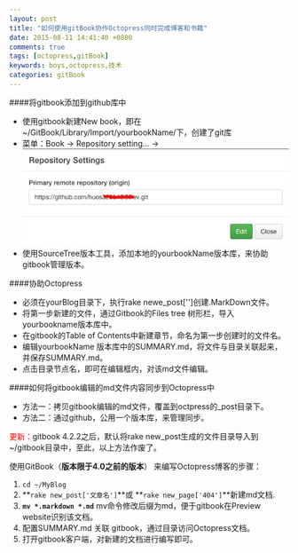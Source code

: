 ```yaml
---
layout: post
title: "如何使用gitBook协作Octopress同时完成博客和书籍"
date: 2015-08-11 14:41:40 +0800
comments: true
tags: [octopress,gitBook]
keywords: boys,octopress,技术
categories: gitBook
---
```

####将gitbook添加到github库中
* 使用gitbook新建New book，即在~/GitBook/Library/Import/yourbookName/下，创建了git库
* 菜单：Book -> Repository setting... -> ![设置库路径](EAC7C104-FCE1-40CF-9766-F14C4F271FCF.png)
* 使用SourceTree版本工具，添加本地的yourbookName版本库，来协助gitbook管理版本。

####协助Octopress
* 必须在yourBlog目录下，执行rake newe_post['']创建.MarkDown文件。
* 将第一步新建的文件，通过Gitbook的Files tree 树形栏，导入yourbookname版本库中。
* 在gitbook的Table of Contents中新建章节，命名为第一步创建时的文件名。
* 编辑yourbookName 版本库中的SUMMARY.md，将文件与目录关联起来，并保存SUMMARY.md。
* 点击目录节点名，即可在编辑框内，对该md文件编辑。

####如何将gitbook编辑的md文件内容同步到Octopress中
* 方法一：拷贝gitbook编辑的md文件，覆盖到octpress的_post目录下。
* 方法二：通过github，公用一个版本库，来管理同步。

<font color=red>更新：</font>gitbook 4.2.2之后，默认将rake new_post生成的文件目录导入到~/gitbook目录中，至此，以上方法作废了。

使用GitBook（**版本限于4.0之前的版本**） 来编写Octopress博客的步骤：  
1. ```cd ~/MyBlog```  
2. **`rake new_post['文章名']`**或 **`rake new_page['404']`**新建md文档.  
3. **`mv *.markdown *.md`** mv命令修改后缀为md，便于gitbook在Preview website识别该文档。  
4. 配置SUMMARY.md 关联 gitbook，通过目录访问Octopress文档。  
5. 打开gitbook客户端，对新建的文档进行编写即可。

